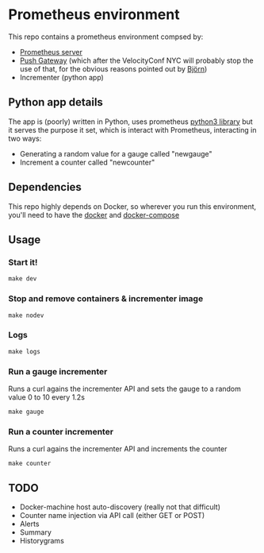 # Prometheus environment

This repo contains a prometheus environment compsed by:
* [Prometheus server](https://github.com/prometheus/prometheus)
* [Push Gateway](https://github.com/prometheus/pushgateway) (which after the VelocityConf NYC will probably stop the use of that, for the obvious reasons pointed out by [Björn](https://github.com/beorn7))
* Incrementer (python app)

## Python app details

The app is (poorly) written in Python, uses prometheus [python3 library](https://github.com/slok/prometheus-python) but it serves the purpose it set, which is interact with Prometheus, interacting in two ways:

* Generating a random value for a gauge called "newgauge"
* Increment a counter called "newcounter"

## Dependencies

This repo highly depends on Docker, so wherever you run this environment, you'll need to have the [docker](https://www.docker.com/) and [docker-compose](https://docs.docker.com/compose/)

## Usage

### Start it!

```
make dev
```

### Stop and remove containers & incrementer image

```
make nodev
```

### Logs

```
make logs
```

### Run a gauge incrementer

Runs a curl agains the incrementer API and sets the gauge to a random value 0 to 10 every 1.2s

```
make gauge
```

### Run a counter incrementer

Runs a curl agains the incrementer API and increments the counter

```
make counter
```

## TODO

* Docker-machine host auto-discovery (really not that difficult)
* Counter name injection via API call (either GET or POST)
* Alerts
* Summary
* Historygrams
